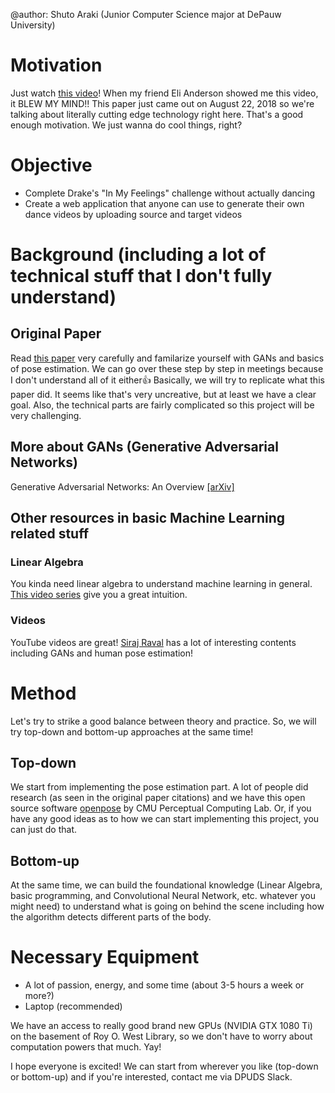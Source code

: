 @author: Shuto Araki (Junior Computer Science major at DePauw University)

# Motivation
Just watch [this video](https://youtu.be/PCBTZh41Ris)! When my friend Eli Anderson showed me this video, it BLEW MY MIND!! This paper just came out on August 22, 2018 so we're talking about literally cutting edge technology right here. That's a good enough motivation. We just wanna do cool things, right?

# Objective
- Complete Drake's "In My Feelings" challenge without actually dancing
- Create a web application that anyone can use to generate their own dance videos by uploading source and target videos

# Background (including a lot of technical stuff that I don't fully understand)
## Original Paper
Read [this paper](https://arxiv.org/pdf/1808.07371.pdf) very carefully and familarize yourself with GANs and basics of pose estimation. We can go over these step by step in meetings because I don't understand all of it either:+1: 
Basically, we will try to replicate what this paper did. It seems like that's very uncreative, but at least we have a clear goal. Also, the technical parts are fairly complicated so this project will be very challenging.

## More about GANs (Generative Adversarial Networks)
Generative Adversarial Networks: An Overview [\[arXiv\]](https://arxiv.org/abs/1710.07035)

## Other resources in basic Machine Learning related stuff
### Linear Algebra
You kinda need linear algebra to understand machine learning in general. [This video series](https://www.youtube.com/watch?v=fNk_zzaMoSs&list=PLZHQObOWTQDPD3MizzM2xVFitgF8hE_ab) give you a great intuition.

### Videos
YouTube videos are great! [Siraj Raval](https://www.youtube.com/channel/UCWN3xxRkmTPmbKwht9FuE5A) has a lot of interesting contents including GANs and human pose estimation!

# Method
Let's try to strike a good balance between theory and practice. So, we will try top-down and bottom-up approaches at the same time!
## Top-down
We start from implementing the pose estimation part. A lot of people did research (as seen in the original paper citations) and we have this open source software [openpose](https://github.com/CMU-Perceptual-Computing-Lab/openpose) by CMU Perceptual Computing Lab. Or, if you have any good ideas as to how we can start implementing this project, you can just do that.
## Bottom-up
At the same time, we can build the foundational knowledge (Linear Algebra, basic programming, and Convolutional Neural Network, etc. whatever you might need) to understand what is going on behind the scene including how the algorithm detects different parts of the body.

# Necessary Equipment
- A lot of passion, energy, and some time (about 3-5 hours a week or more?)
- Laptop (recommended)

We have an access to really good brand new GPUs (NVIDIA GTX 1080 Ti) on the basement of Roy O. West Library, so we don't have to worry about computation powers that much. Yay!

I hope everyone is excited! We can start from wherever you like (top-down or bottom-up) and if you're interested, contact me via DPUDS Slack.
